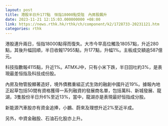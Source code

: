 ```yaml
---
layout: post
title: 港股半日升177點　恒指18000點受阻　內房股飆升
date: 2023-11-21 12:15:03.000000000 +08:00
link: https://news.rthk.hk/rthk/ch/component/k2/1728733-20231121.htm
categories: rthk
---
```


港股連升兩日，恒指18000點得而復失。大市今早高位觸及18057點，升近280點，其後升幅回順，半日收報17955點，升177點，升幅1%。主板成交額逾587億元。

科技指數報4115點，升近1%。ATMXJ中，只有小米下跌，半日回吐約3%，是表現最差恒指及科技成份股。

內房及物管股顯著造好，境外債務重組正式生效的融創中國升近19%。據報內地正起草包括50間有資格獲得一系列融資的發展商名單，包括萬科、新城發展、龍湖，3隻股份半日升6%至近13%，當中，龍湖亦是表現最好恒指成分股。

新能源汽車股亦有資金追捧，小鵬、蔚來及理想升近2%至近半成。

另外，中資金融股、石油石化股亦上升。

